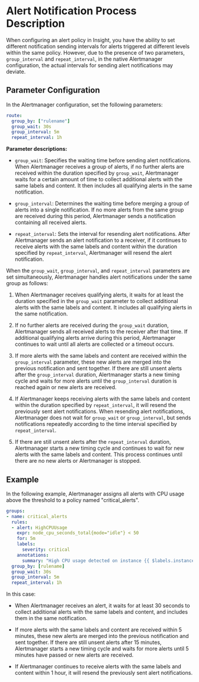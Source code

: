 # Alert Notification Process Description

When configuring an alert policy in Insight, you have the ability to set different notification sending intervals
for alerts triggered at different levels within the same policy. However, due to the presence of two parameters,
`group_interval` and `repeat_interval`, in the native Alertmanager configuration, the actual intervals for sending
alert notifications may deviate.

## Parameter Configuration

In the Alertmanager configuration, set the following parameters:

```yaml
route:  
  group_by: ["rulename"]
  group_wait: 30s
  group_interval: 5m
  repeat_interval: 1h
```

**Parameter descriptions:**

- `group_wait`: Specifies the waiting time before sending alert notifications. When Alertmanager receives a group of alerts,
  if no further alerts are received within the duration specified by `group_wait`, Alertmanager waits for a certain amount
  of time to collect additional alerts with the same labels and content. It then includes all qualifying alerts in the same notification.

- `group_interval`: Determines the waiting time before merging a group of alerts into a single notification.
  If no more alerts from the same group are received during this period, Alertmanager sends a notification containing all received alerts.

- `repeat_interval`: Sets the interval for resending alert notifications. After Alertmanager sends an alert notification
  to a receiver, if it continues to receive alerts with the same labels and content within the duration specified by
  `repeat_interval`, Alertmanager will resend the alert notification.

When the `group_wait`, `group_interval`, and `repeat_interval` parameters are set simultaneously, Alertmanager
handles alert notifications under the same group as follows:

1. When Alertmanager receives qualifying alerts, it waits for at least the duration specified in the
   `group_wait` parameter to collect additional alerts with the same labels and content.
   It includes all qualifying alerts in the same notification.

2. If no further alerts are received during the `group_wait` duration, Alertmanager sends all received alerts
   to the receiver after that time. If additional qualifying alerts arrive during this period, Alertmanager
   continues to wait until all alerts are collected or a timeout occurs.

3. If more alerts with the same labels and content are received within the `group_interval` parameter,
   these new alerts are merged into the previous notification and sent together. If there are still
   unsent alerts after the `group_interval` duration, Alertmanager starts a new timing cycle and waits
   for more alerts until the `group_interval` duration is reached again or new alerts are received.

4. If Alertmanager keeps receiving alerts with the same labels and content within the duration specified
   by `repeat_interval`, it will resend the previously sent alert notifications. When resending alert notifications,
   Alertmanager does not wait for `group_wait` or `group_interval`, but sends notifications repeatedly according to
   the time interval specified by `repeat_interval`.

5. If there are still unsent alerts after the `repeat_interval` duration, Alertmanager starts a new timing cycle
   and continues to wait for new alerts with the same labels and content. This process continues until there are
   no new alerts or Alertmanager is stopped.

## Example

In the following example, Alertmanager assigns all alerts with CPU usage above the threshold to a policy named "critical_alerts".

```yaml
groups:
- name: critical_alerts
  rules:
  - alert: HighCPUUsage
    expr: node_cpu_seconds_total{mode="idle"} < 50
    for: 5m
    labels:
      severity: critical
    annotations:
      summary: "High CPU usage detected on instance {{ $labels.instance }}"
  group_by: [rulename]
  group_wait: 30s
  group_interval: 5m
  repeat_interval: 1h
```

In this case:

- When Alertmanager receives an alert, it waits for at least 30 seconds to collect additional alerts
  with the same labels and content, and includes them in the same notification.

- If more alerts with the same labels and content are received within 5 minutes, these new alerts
  are merged into the previous notification and sent together. If there are still unsent alerts
  after 15 minutes, Alertmanager starts a new timing cycle and waits for more alerts until 5 minutes
  have passed or new alerts are received.

- If Alertmanager continues to receive alerts with the same labels and content within 1 hour,
  it will resend the previously sent alert notifications.
